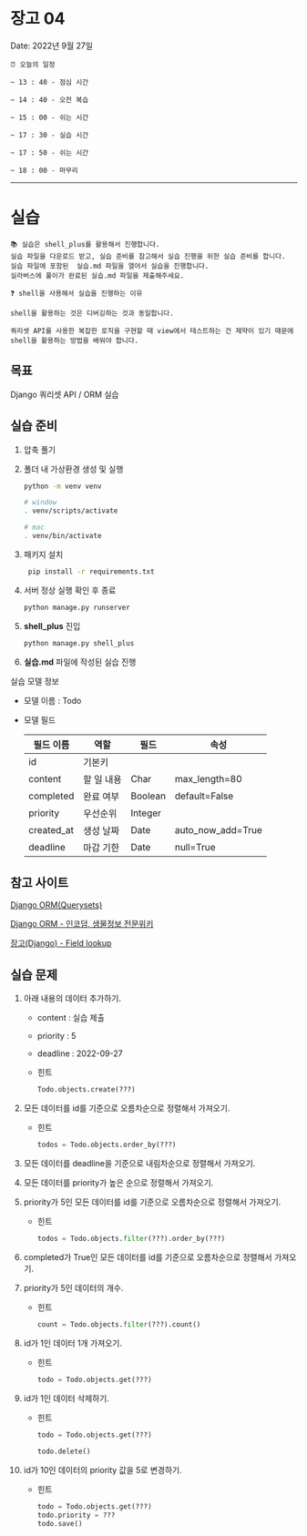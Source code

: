 # 장고 04

Date: 2022년 9월 27일

```
⏰ 오늘의 일정

~ 13 : 40 - 점심 시간

~ 14 : 40 - 오전 복습

~ 15 : 00 - 쉬는 시간

~ 17 : 30 - 실습 시간

~ 17 : 50 - 쉬는 시간

~ 18 : 00 - 마무리
```

---

# 실습

```
📚 실습은 shell_plus를 활용해서 진행합니다. 
실습 파일을 다운로드 받고, 실습 준비를 참고해서 실습 진행을 위한 실습 준비를 합니다. 
실습 파일에 포함된  실습.md 파일을 열어서 실습을 진행합니다.
실라버스에 풀이가 완료된 실습.md 파일을 제출해주세요.

```

```
❓ shell을 사용해서 실습을 진행하는 이유

shell을 활용하는 것은 디버깅하는 것과 동일합니다.

쿼리셋 API를 사용한 복잡한 로직을 구현할 때 view에서 테스트하는 건 제약이 있기 때문에 shell을 활용하는 방법을 배워야 합니다.
```

## 목표

Django 쿼리셋 API / ORM 실습


## 실습 준비

1. 압축 풀기
2. 폴더 내 가상환경 생성 및 실행
   
    ```bash
    python -m venv venv
    
    # window
    . venv/scripts/activate
    
    # mac
    . venv/bin/activate
    ```
    
3. 패키지 설치
   
    ```bash
     pip install -r requirements.txt
    ```
    
4. 서버 정상 실행 확인 후 종료
   
    ```bash
    python manage.py runserver
    ```
    
5. **shell_plus** 진입
   
    ```bash
    python manage.py shell_plus
    ```
    
6. **실습.md** 파일에 작성된 실습 진행

실습 모델 정보

- 모델 이름 : Todo
- 모델 필드
  
  
    | 필드 이름 | 역할 | 필드 | 속성 |
    | --- | --- | --- | --- |
    | id | 기본키 |  |  |
    | content | 할 일 내용 | Char | max_length=80 |
    | completed | 완료 여부 | Boolean | default=False |
    | priority | 우선순위 | Integer |  |
    | created_at | 생성 날짜 | Date | auto_now_add=True |
    | deadline | 마감 기한 | Date | null=True |

## 참고 사이트

[Django ORM(Querysets)](https://tutorial.djangogirls.org/ko/django_orm/)

[Django ORM - 인코덤, 생물정보 전문위키](http://www.incodom.kr/Django_ORM)

[장고(Django) - Field lookup](https://tibetsandfox.tistory.com/7)

## 실습 문제

1. 아래 내용의 데이터 추가하기.
    - content : 실습 제출
    - priority : 5
    - deadline : 2022-09-27
    - 힌트
      
        ```python
        Todo.objects.create(???)
        ```
    
2. 모든 데이터를 id를 기준으로 오름차순으로 정렬해서 가져오기.
    - 힌트
      
        ```python
        todos = Todo.objects.order_by(???)
        ```
    
3. 모든 데이터를 deadline을 기준으로 내림차순으로 정렬해서 가져오기.
4. 모든 데이터를 priority가 높은 순으로 정렬해서 가져오기.
5. priority가 5인 모든 데이터를 id를 기준으로 오름차순으로 정렬해서 가져오기.
    - 힌트
      
        ```python
        todos = Todo.objects.filter(???).order_by(???)
        ```
    
6. completed가 True인 모든 데이터를 id를 기준으로 오름차순으로 정렬해서 가져오기.
7. priority가 5인 데이터의 개수.
    - 힌트
      
        ```python
        count = Todo.objects.filter(???).count()
        ```
    
8. id가 1인 데이터 1개 가져오기.
    - 힌트
      
        ```python
        todo = Todo.objects.get(???)
        ```
    
9. id가 1인 데이터 삭제하기.
    - 힌트
      
        ```python
        todo = Todo.objects.get(???)
         
        todo.delete()
        ```
    
10. id가 10인 데이터의 priority 값을 5로 변경하기.
    - 힌트
      
        ```python
        todo = Todo.objects.get(???)
        todo.priority = ???
        todo.save()
        ```